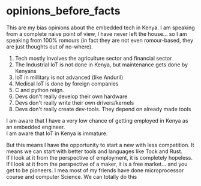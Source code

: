 # opinions_before_facts

This are my bias opinions about the embedded tech in Kenya. I am speaking from a complete naive point of view, I have never left the house... so I am speaking from 100% romours (in fact they are not even romour-based, they are just thoughts out of no-where).  

1. Tech mostly involves the agriculture sector and financial sector
2. The Industrial IoT is not done in Kenya, but maintenance gets done by Kenyans
3. IoT in millitary is not advanced (like Anduril)
4. Medical IoT is done by foreign companies
5. C and python reign. 
6. Devs don't really develop their own hardware
7. Devs don't really write their own drivers/kernels
8. Devs don't really create dev-tools. They depend on already made tools



I am aware that I have a very low chance of getting employed in Kenya as an embedded engineer.  
I am aware that IoT in Kenya is immature.   

But this means I have the opportunity to start a new with less competition. It means we can start with better tools and languages like Tock and Rust.  
If I look at it from the perspective of employment, it is completely hopeless. If I look at it from the perspective of a maker, it is a free market... and you get to be pioneers. I mea most of my friends have done microprocessor course and computer Science. We can totally do this 